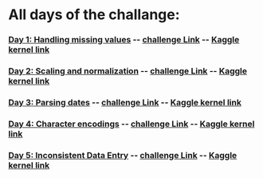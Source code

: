 # All days of the challange:

###     [Day 1: Handling missing values](./day_1/notebooks/) -- [challenge Link](https://www.kaggle.com/rtatman/data-cleaning-challenge-handling-missing-values) -- [Kaggle kernel link](https://www.kaggle.com/hackbansu/data-cleaning-challenge-handling-missing-values)
###     [Day 2: Scaling and normalization](./day_2/notebooks/) -- [challenge Link](https://www.kaggle.com/rtatman/data-cleaning-challenge-scale-and-normalize-data) -- [Kaggle kernel link](https://www.kaggle.com/hackbansu/data-cleaning-challenge-scale-and-normalize-data/notebook)
###     [Day 3: Parsing dates](./day_3/notebooks/) -- [challenge Link](https://www.kaggle.com/rtatman/data-cleaning-challenge-parsing-dates/) -- [Kaggle kernel link](https://www.kaggle.com/hackbansu/data-cleaning-challenge-parsing-dates)
###     [Day 4: Character encodings](./day_4/notebooks/) -- [challenge Link](https://www.kaggle.com/rtatman/data-cleaning-challenge-character-encodings/) -- [Kaggle kernel link](https://www.kaggle.com/hackbansu/data-cleaning-challenge-character-encoding-af9869)
###     [Day 5: Inconsistent Data Entry](./day_5/notebooks/) -- [challenge Link](https://www.kaggle.com/rtatman/data-cleaning-challenge-inconsistent-data-entry/) -- [Kaggle kernel link](https://www.kaggle.com/hackbansu/data-cleaning-challenge-inconsistent-data-entry)
